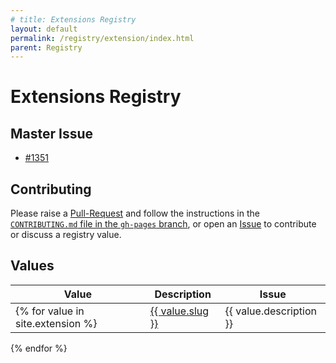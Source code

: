```yaml
---
# title: Extensions Registry
layout: default
permalink: /registry/extension/index.html
parent: Registry
---
```


# Extensions Registry

## Master Issue

* [#1351](https://github.com/OAI/OpenAPI-Specification/issues/1351)

## Contributing

Please raise a [Pull-Request](https://github.com/OAI/OpenAPI-Specification/pulls) and
follow the instructions in the
[`CONTRIBUTING.md` file in the `gh-pages` branch](https://github.com/OAI/OpenAPI-Specification/blob/gh-pages/CONTRIBUTING.md),
or open an [Issue](https://github.com/OAI/OpenAPI-Specification/issues)
to contribute or discuss a registry value.

## Values

|Value|Description|Issue|
|---|---|---|
{% for value in site.extension %}| <a href="./{{ value.slug }}.html">{{ value.slug }}</a> | {{ value.description }} | {% if value.issue %}<a href="https://github.com/OAI/OpenAPI-Specification/issues/{{ value.issue }}">#{{ value.issue }}</a>{% endif %} |
{% endfor %}
